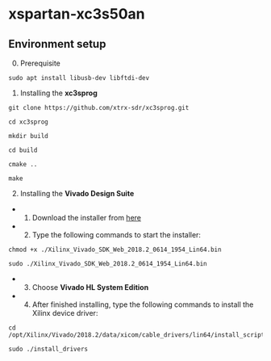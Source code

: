 # xspartan-xc3s50an

## Environment setup

0. Prerequisite

```
sudo apt install libusb-dev libftdi-dev
```

1. Installing the **xc3sprog**

```
git clone https://github.com/xtrx-sdr/xc3sprog.git

cd xc3sprog

mkdir build

cd build

cmake ..

make
```

2. Installing the **Vivado Design Suite**

* 1. Download the installer from [here](https://www.xilinx.com/support/download.html)

* 2. Type the following commands to start the installer:

```
chmod +x ./Xilinx_Vivado_SDK_Web_2018.2_0614_1954_Lin64.bin

sudo ./Xilinx_Vivado_SDK_Web_2018.2_0614_1954_Lin64.bin
```

* 3. Choose **Vivado HL System Edition**

* 4. After finished installing, type the following commands to install the Xilinx device driver:

```
cd /opt/Xilinx/Vivado/2018.2/data/xicom/cable_drivers/lin64/install_script/install_drivers

sudo ./install_drivers
```
